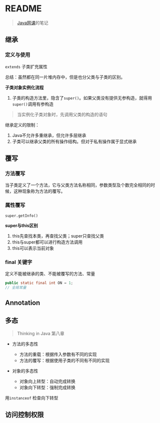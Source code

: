 # README

> [Java网课]()的笔记

## 继承

### 定义与使用

`extends` 子类扩充属性

总结：虽然都在同一片堆内存中，但是也分父类与子类的区别。

**子类对象实例化流程**

1. 子类的构造方法里，隐含了`super()`。如果父类没有提供无参构造，就得用`super()`调用有参构造

> 当实例化子类对象时，先调用父类的构造的语句


继承定义的限制：
1. Java不允许多重继承，但允许多层继承
2. 子类可以继承父类的所有操作结构。但对于私有操作属于显式继承

## 覆写

### 方法覆写

当子类定义了一个方法，它与父类方法名称相同，参数类型及个数完全相同的时候，这种现象称为方法的覆写。

### 属性覆写

```
super.getInfo()
```

**super与this区别**

1. this先查找本类，再查找父类；super只查找父类
2. this与super都可以进行构造方法调用
3. this可以表示当前对象

### final 关键字

定义不能被继承的类、不能被覆写的方法、常量

```java
public static final int ON = 1;
// 全局常量
```

## Annotation



## 多态

> Thinking in Java 第八章

- 方法的多态性
  - 方法的重载：根据传入参数有不同的实现
  - 方法的覆写：根据使用子类的不同有不同的实现

- 对象的多态性
  - 对象向上转型：自动完成转换
  - 对象向下转型：强制完成转换

用`instanceof` 检查向下转型

## 访问控制权限

